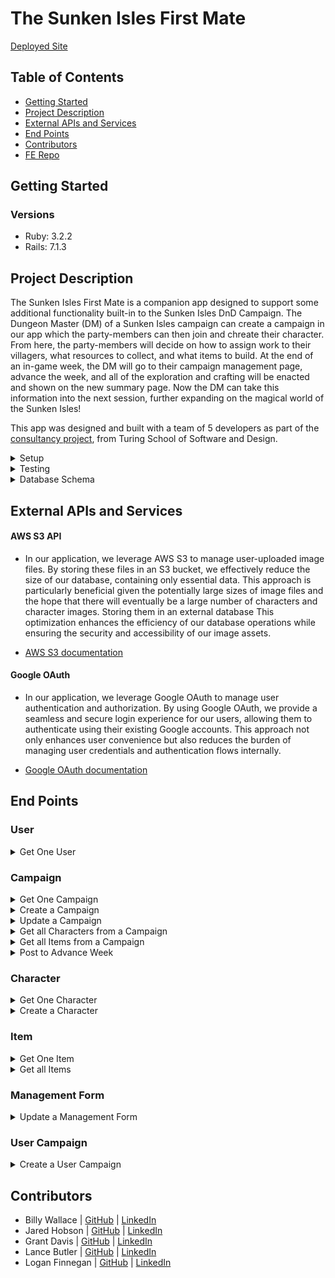 # The Sunken Isles First Mate
[Deployed Site](https://first-mate-fe-0787570249fd.herokuapp.com/)

## Table of Contents
- [Getting Started](#getting-started)
- [Project Description](#project-description)
- [External APIs and Services](#external-apis-and-services)
- [End Points](#end-points)
- [Contributors](#contributors)
- [FE Repo](https://github.com/The-Sunken-Isles-First-Mate/first-mate-fe)

## Getting Started
### Versions
- Ruby: 3.2.2
- Rails: 7.1.3

## Project Description

The Sunken Isles First Mate is a companion app designed to support some additional functionality built-in to the Sunken Isles DnD Campaign.  The Dungeon Master (DM) of a Sunken Isles campaign can create a campaign in our app which the party-members can then join and chreate their character.  From here, the party-members will decide on how to assign work to their villagers, what resources to collect, and what items to build.  At the end of an in-game week, the DM will go to their campaign management page, advance the week, and all of the exploration and crafting will be enacted and shown on the new summary page.  Now the DM can take this information into the next session, further expanding on the magical world of the Sunken Isles! 

This app was designed and built with a team of 5 developers as part of the [consultancy project](https://backend.turing.edu/module3/projects/consultancy/), from Turing School of Software and Design.

<details>
  <summary>Setup</summary>
  1. Fork and/or Clone this Repo from GitHub.
  2. In your terminal use `$ git clone <ssh or https path>`.
  3. Change into the cloned directory using `$ cd example`.
  4. Install the gem packages using `$ bundle install`.
  5. Database Migrations can be set up by running: 
  ``` bash 
  $ rails rake db:{drop,create,migrate,seed}
  ```
</details>

<details>
  <summary>Testing</summary>

  Test using the terminal utilizing RSpec:

  ```bash
  $ bundle exec rspec spec/<follow directory path to test specific files>
  ```

  or test the whole suite with `$ bundle exec rspec`

  Test Results as of 6/6/24: INSERT HERE
</details>

<details>
  <summary>Database Schema</summary>
  
```
ActiveRecord::Schema[7.1].define(version: 2024_06_05_154955) do
  # These are extensions that must be enabled in order to support this database
  enable_extension "plpgsql"

  create_table "active_storage_attachments", force: :cascade do |t|
    t.string "name", null: false
    t.string "record_type", null: false
    t.bigint "record_id", null: false
    t.bigint "blob_id", null: false
    t.datetime "created_at", null: false
    t.index ["blob_id"], name: "index_active_storage_attachments_on_blob_id"
    t.index ["record_type", "record_id", "name", "blob_id"], name: "index_active_storage_attachments_uniqueness", unique: true
  end

  create_table "active_storage_blobs", force: :cascade do |t|
    t.string "key", null: false
    t.string "filename", null: false
    t.string "content_type"
    t.text "metadata"
    t.string "service_name", null: false
    t.bigint "byte_size", null: false
    t.string "checksum"
    t.datetime "created_at", null: false
    t.index ["key"], name: "index_active_storage_blobs_on_key", unique: true
  end

  create_table "active_storage_variant_records", force: :cascade do |t|
    t.bigint "blob_id", null: false
    t.string "variation_digest", null: false
    t.index ["blob_id", "variation_digest"], name: "index_active_storage_variant_records_uniqueness", unique: true
  end

  create_table "campaign_items", force: :cascade do |t|
    t.bigint "item_id", null: false
    t.bigint "campaign_id", null: false
    t.datetime "created_at", null: false
    t.datetime "updated_at", null: false
    t.integer "quantity_owned", default: 0
    t.index ["campaign_id"], name: "index_campaign_items_on_campaign_id"
    t.index ["item_id"], name: "index_campaign_items_on_item_id"
  end

  create_table "campaigns", force: :cascade do |t|
    t.string "name"
    t.integer "week", default: 0
    t.integer "animal_products", default: 0
    t.integer "cloth", default: 0
    t.integer "farmed_goods", default: 0
    t.integer "food", default: 0
    t.integer "foraged_goods", default: 0
    t.integer "metal", default: 0
    t.integer "monster_parts", default: 0
    t.integer "stone", default: 0
    t.integer "wood", default: 0
    t.integer "villagers", default: 120
    t.datetime "created_at", null: false
    t.datetime "updated_at", null: false
  end

  create_table "characters", force: :cascade do |t|
    t.string "name"
    t.string "dnd_race"
    t.string "dnd_class"
    t.string "image_url"
    t.datetime "created_at", null: false
    t.datetime "updated_at", null: false
    t.bigint "user_id", null: false
    t.index ["user_id"], name: "index_characters_on_user_id"
  end

  create_table "items", force: :cascade do |t|
    t.string "name"
    t.integer "animal_products_cost", default: 0
    t.integer "cloth_cost", default: 0
    t.integer "farmed_goods_cost", default: 0
    t.integer "food_cost", default: 0
    t.integer "foraged_goods_cost", default: 0
    t.integer "metal_cost", default: 0
    t.integer "stone_cost", default: 0
    t.integer "wood_cost", default: 0
    t.datetime "created_at", null: false
    t.datetime "updated_at", null: false
    t.integer "monster_parts_cost", default: 0
  end

  create_table "management_forms", force: :cascade do |t|
    t.bigint "campaign_id", null: false
    t.integer "week", default: 0
    t.integer "animal_products", default: 0
    t.integer "cloth", default: 0
    t.integer "farmed_goods", default: 0
    t.integer "food", default: 0
    t.integer "foraged_goods", default: 0
    t.integer "metal", default: 0
    t.integer "monster_parts", default: 0
    t.integer "stone", default: 0
    t.integer "wood", default: 0
    t.integer "light_armor", default: 0
    t.integer "medium_armor", default: 0
    t.integer "heavy_armor", default: 0
    t.integer "simple_weapon", default: 0
    t.integer "martial_weapon", default: 0
    t.integer "ammunition", default: 0
    t.integer "adventuring_supplies", default: 0
    t.integer "assassins_blood", default: 0
    t.integer "malice", default: 0
    t.integer "midnight_tears", default: 0
    t.integer "serpent_venom", default: 0
    t.integer "truth_serum", default: 0
    t.integer "oil_of_slipperiness", default: 0
    t.integer "potion_of_climbing", default: 0
    t.integer "potion_of_healing", default: 0
    t.integer "potion_of_water_breathing", default: 0
    t.integer "barge", default: 0
    t.integer "coracle", default: 0
    t.integer "double_hulled_sailing_canoe", default: 0
    t.integer "keelboat", default: 0
    t.integer "raft", default: 0
    t.integer "single_hulled_sailing_canoe", default: 0
    t.integer "ballista", default: 0
    t.integer "cabin", default: 0
    t.integer "magical_defenses", default: 0
    t.integer "storage", default: 0
    t.datetime "created_at", null: false
    t.datetime "updated_at", null: false
    t.index ["campaign_id"], name: "index_management_forms_on_campaign_id"
  end

  create_table "user_campaigns", force: :cascade do |t|
    t.integer "role", default: 0
    t.bigint "character_id"
    t.bigint "campaign_id", null: false
    t.bigint "user_id", null: false
    t.datetime "created_at", null: false
    t.datetime "updated_at", null: false
    t.index ["campaign_id"], name: "index_user_campaigns_on_campaign_id"
    t.index ["character_id"], name: "index_user_campaigns_on_character_id"
    t.index ["user_id"], name: "index_user_campaigns_on_user_id"
  end

  create_table "users", force: :cascade do |t|
    t.string "uid", null: false
    t.string "username"
    t.string "token"
    t.datetime "created_at", null: false
    t.datetime "updated_at", null: false
    t.index ["uid"], name: "index_users_on_uid", unique: true
  end

  add_foreign_key "active_storage_attachments", "active_storage_blobs", column: "blob_id"
  add_foreign_key "active_storage_variant_records", "active_storage_blobs", column: "blob_id"
  add_foreign_key "campaign_items", "campaigns"
  add_foreign_key "campaign_items", "items"
  add_foreign_key "characters", "users"
  add_foreign_key "management_forms", "campaigns"
  add_foreign_key "user_campaigns", "campaigns"
  add_foreign_key "user_campaigns", "characters"
  add_foreign_key "user_campaigns", "users"
end
```
</details>

## External APIs and Services
#### AWS S3 API
  - In our application, we leverage AWS S3 to manage user-uploaded image files. By storing these files in an S3 bucket, we effectively reduce the size of our database, containing only essential data. This approach is particularly beneficial given the potentially large sizes of image files and the hope that there will eventually be a large number of characters and character images. Storing them in an external database  This optimization enhances the efficiency of our database operations while ensuring the security and accessibility of our image assets. 

  - [AWS S3 documentation](https://aws.amazon.com/s3/)

#### Google OAuth
  - In our application, we leverage Google OAuth to manage user authentication and authorization. By using Google OAuth, we provide a seamless and secure login experience for our users, allowing them to authenticate using their existing Google accounts. This approach not only enhances user convenience but also reduces the burden of managing user credentials and authentication flows internally.

  - [Google OAuth documentation](https://developers.google.com/identity/protocols/oauth2)

## End Points
### User
<details>
<summary> Get One User </summary>

Request:

```http
GET /api/v1/users/:id
Content-Type: application/json
Accept: application/json
```

Body: 

```json
{
  "user": {
    "username": "randomusername",
    "token": "1jkfdsa9cj,32jjcnkldsluiouijkjfd"
    }
}
```

Response: `status: 200`

```json
{ 
  "data": {
    "id": "1",
    "type": "user"
    "attributes": {
       "id": "1",
       "username": "randomusername",
       "token": "1jkfdsa9cj,32jjcnkldsluiouijkjfd",
       "uid": "1"
    }
  }
}
```
</details>

### Campaign
<details>
<summary> Get One Campaign </summary>

Request:

```http
GET /api/v1/campaigns/:id
Content-Type: application/json
Accept: application/json
```

Response: `status: 200`

```json
{ 
  "data": {
    "id": "1",
    "type": "campaign"
    "attributes": {
       "name": "Turing Campaign",
       "week": 1,
       "animal_products": 2,
       "cloth": 0,
       "farmed_goods": 0,
       "food": 4,
       "foraged_goods": 1,
       "metal": 1,
       "monster_parts": 2,
       "stone": 1,
       "wood": 5,
       "villagers": 20
    }
  }
}
```
</details>

<details>
<summary> Create a Campaign </summary>

Request:

```http
POST /api/v1/campaigns
Content-Type: application/json
Accept: application/json
```

Body: 

```json
{
  "name": "Turing Campaign"
}
```

Response: `status: 201`

```json
{ 
  "data": {
    "id": "1",
    "type": "campaign"
    "attributes": {
       "name": "Turing Campaign",
       "week": 0,
       "animal_products": 0,
       "cloth": 0,
       "farmed_goods": 0,
       "food": 0,
       "foraged_goods": 0,
       "metal": 0,
       "monster_parts": 0,
       "stone": 0,
       "wood": 0,
       "villagers": 120
    }
  }
}
```
</details>

<details>
<summary> Update a Campaign </summary>

Request:

```http
PATCH /api/v1/campaigns/:id
Content-Type: application/json
Accept: application/json
```

Body: 

```json
{
  "week": 1,
  "cloth": 5,
  "villagers": 150
}
```

Response: `status: 200`

```json
{ 
  "data": {
    "id": "1",
    "type": "campaign"
    "attributes": {
       "name": "Turing Campaign",
       "week": 1,
       "animal_products": 0,
       "cloth": 5,
       "farmed_goods": 0,
       "food": 0,
       "foraged_goods": 0,
       "metal": 0,
       "monster_parts": 0,
       "stone": 0,
       "wood": 0,
       "villagers": 150
    }
  }
}
```
</details>

<details>
<summary> Get all Characters from a Campaign </summary>

Request:

```http
GET /api/v1/campaigns/:id/characters
Content-Type: application/json
Accept: application/json
```

Response: `status: 200`

```json
{ 
  "data": [
    {
      "id": "1",
      "type": "character"
      "attributes": {
         "name": "Cap'n Clirrk",
         "user_id": 1,
         "race": "human",
         "class": "bard",
         "image_url": nil
      },
      {"id": "2",
      "type": "character"
      "attributes": {
         "name": "Sambo",
         "user_id": 2,
         "race": "Ogre",
         "class": "Monk",
         "image_url": nil
      },
    }
    ...,
  ]
}
```
</details>

<details>
<summary> Get all Items from a Campaign </summary>

Request:

```http
GET /api/v1/campaigns/:id/items
Content-Type: application/json
Accept: application/json
```

Response: `status: 200`

```json
{
  "data": [
    {
      "id": "1",
      "type": "campaign_item",
      "attributes": {
        "campaign_id": 1,
        "item_id": 1,
        "quantity_owned": 0
        },
      "relationships": {
        "campaign": {
          "data": {
            "id": "1",
            "type": "campaign"
          }
        },
        "item": {
          "data": {
            "id": "1",
            "type": "item"
          }
        }
      }
    },
    {
      "id": "2",
      "type": "campaign_item",
      "attributes": {
        "campaign_id": 1,
        "item_id": 2,
        "quantity_owned": 0
        },
      "relationships": {
        "campaign": {
          "data": {
            "id": "1",
            "type": "campaign"
          }
        },
        "item": {
          "data": {
            "id": "2",
            "type": "item"
          }
        }
      }
    },
    ...,
    ...,
      }
    ]
  }
}
```
</details>

<details>
<summary> Post to Advance Week </summary>

Request:

```http
POST /api/v1/campaigns/:id/advance_week
Content-Type: application/json
Accept: application/json
```

Body: 

```json
{
   "campaign_id": 1,
   "week": 1
   "animal_products": 1,
   "cloth": 1,
   "farmed_goods": 1,
   "food": 0,
   "foraged_goods": 0,
   "metal": 0,
   "monster_parts": 0,
   "stone": 0,
   "wood": 0,
   "campaign": {
     "week": 1
     ...,
  }
}
```

Response: `status: 200`

```json
{ 
  "data": {
    "id": "1",
    "type": "campaign"
    "attributes": {
       "name": "Turing Campaign",
       "week": 0,
       "animal_products": 0,
       "cloth": 0,
       "farmed_goods": 0,
       "food": 0,
       "foraged_goods": 0,
       "metal": 0,
       "monster_parts": 0,
       "stone": 0,
       "wood": 0,
       "villagers": 120
    }
  }
}
```
</details>

### Character
<details>
<summary> Get One Character </summary>

Request:

```http
GET /api/v1/characters/:id
Content-Type: application/json
Accept: application/json
```

Response: `status: 200`

```json
{ 
  "data": {
    "id": "1",
    "type": "character"
    "attributes": {
       "name": "Cap'n Clirrk",
       "user_id": 1,
       "race": "human",
       "class": "bard",
       "image_url": null,
       "character_image": null
    }
  }
}
```
</details>

<details>
<summary> Create a Character </summary>

Request:

```http
POST /api/v1/characters
Content-Type: application/json
Accept: application/json
```

Body: 

```json
{
  "name": "Sambo",
  "dnd_race": "Human",
  "dnd_class": "Monk",
  "user_id": 1,
  "image_url": null,
  "character_image": null
}
```

Response: `status: 201`

```json
{ 
  "data": {
    "id": "2",
    "type": "character"
    "attributes": {
       "name": "Sambo",
       "user_id": 1,
       "dnd_race": "Human",
       "dnd_class": "Monk",
       "image_url": null,
       "character_image": null
    }
  }
}
```
</details>

### Item
<details>
<summary> Get One Item </summary>

Request:

```http
GET /api/v1/items/:id
Content-Type: application/json
Accept: application/json
```

Response: `status: 200`

```json
{ 
  "data": {
    "id": "1",
    "type": "item"
    "attributes": {
       "name": "Light Armor",
       "animal_products_cost": 1,
       "cloth_cost": 0,
       "farmed_goods_cost": 0,
       "food_cost": 0,
       "foraged_goods_cost": 0,
       "metal_cost": 1,
       "monster_parts_cost": 0,
       "stone_cost": 0,
       "wood_cost": 0
    }
  }
}
```
</details>

<details>
<summary> Get all Items </summary>

Request:

```http
POST /api/v1/items
Content-Type: application/json
Accept: application/json
```

Response: `status: 201`

```json
{ 
  "data": [
    {
    "id": "1",
    "type": "item"
    "attributes": {
       "name": "Light Armor",
       "animal_products_cost": 1,
       "cloth_cost": 0,
       "farmed_goods_cost": 0,
       "food_cost": 0,
       "foraged_goods_cost": 0,
       "metal_cost": 1,
       "monster_parts_cost": 0,
       "stone_cost": 0,
       "wood_cost": 0
    },
    {
    "id": "2",
    "type": "item"
    "attributes": {
       "name": "Medium Armor",
       "animal_products_cost": 1,
       "cloth_cost": 0,
       "farmed_goods_cost": 0,
       "food_cost": 0,
       "foraged_goods_cost": 0,
       "metal_cost": 2,
       "monster_parts_cost": 0,
       "stone_cost": 0,
       "wood_cost": 0
        },
      ...,
      ...,
      }
    }
  ]
}
```
</details>

### Management Form
<details>
<summary> Update a Management Form </summary>

Request:

```http
PATCH /api/v1/management_forms/:id
Content-Type: application/json
Accept: application/json
```

Body: 

```json
{
  "management_form": {
    "cloth": 20,
    "farmed_goods": 10
  }
}
```

Response: `status: 200`

```json
{ 
  "data": {
    "id": "1",
    "type": "management_form"
    "attributes": {
       "campaign_id": "1",
       "week": 1,
       "cloth": 20,
       "farmed_goods": 10,
       "food": 0,
       "foraged_goods": 0,
       ...,
    }
  }
}
```
</details>

### User Campaign
<details>
<summary> Create a User Campaign </summary>

Request:

```http
POST /api/v1/user_campaigns
Content-Type: application/json
Accept: application/json
```

Body: 

```json
{
   "user_id": 1,
   "campaign_id": 1,
   "role": 0
}
```

Response: `status: 201`

```json
{
  "data": {
    "id": "4",
    "type": "user_campaign",
    "attributes": {
      "role": "party_member"
    }
  }
}
```
</details>

## Contributors

* Billy Wallace | [GitHub](https://github.com/wallacebilly1) | [LinkedIn](https://www.linkedin.com/in/wallacebilly1/)
* Jared Hobson | [GitHub](https://github.com/JaredMHobson) | [LinkedIn](https://www.linkedin.com/in/jaredhobson/)
* Grant Davis | [GitHub](https://github.com/grantdavis303) | [LinkedIn](https://www.linkedin.com/in/grantdavis303/)
* Lance Butler | [GitHub](https://github.com/LJ9332) | [LinkedIn](https://www.linkedin.com/in/lance-butler-jr/)
* Logan Finnegan | [GitHub](https://github.com/LoganFinnegan) | [LinkedIn](https://www.linkedin.com/in/logan-finnegan/)
